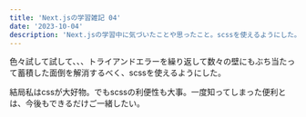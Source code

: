 ```yaml
---
title: 'Next.jsの学習雑記 04'
date: '2023-10-04'
description: 'Next.jsの学習中に気づいたことや思ったこと。scssを使えるようにした。'
---
```

色々試して試して、、、トライアンドエラーを繰り返して数々の壁にもぶち当たって蓄積した面倒を解消するべく、scssを使えるようにした。

結局私はcssが大好物。でもscssの利便性も大事。一度知ってしまった便利とは、今後もできるだけご一緒したい。



